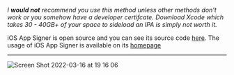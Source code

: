_I **would not** recommend you use this method unless other methods don't work or you somehow have a developer certifcate. Download Xcode which takes 30 - 40GB+ of your space to sideload an IPA is simply not worth it._

iOS App Signer is open source and you can see its source code [here](https://github.com/DanTheMan827/ios-app-signer). The usage of iOS App Signer is available on its [homepage](https://dantheman827.github.io/ios-app-signer/)

---
![Screen Shot 2022-03-16 at 19 16 06](https://user-images.githubusercontent.com/52943116/158587963-af2f6644-3133-4f58-ab71-c63ed2c333b1.png)


